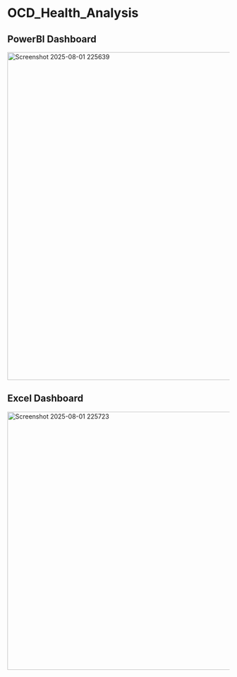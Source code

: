 # OCD_Health_Analysis
## PowerBI Dashboard
<img width="1369" height="743" alt="Screenshot 2025-08-01 225639" src="https://github.com/user-attachments/assets/ed35cf5d-ef11-41c6-be2f-78f4d764c688" />


## Excel Dashboard
<img width="1308" height="585" alt="Screenshot 2025-08-01 225723" src="https://github.com/user-attachments/assets/ff4341db-87cd-44f0-ab62-63d0f7bcdb69" />
